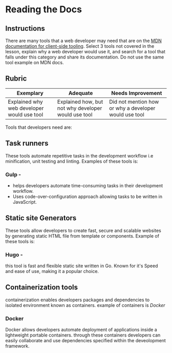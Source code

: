 # Reading the Docs

## Instructions

There are many tools that a web developer may need that are on the [MDN documentation for client-side tooling](https://developer.mozilla.org/docs/Learn/Tools_and_testing/Understanding_client-side_tools/Overview). Select 3 tools not covered in the lesson, explain why a web developer would use it, and search for a tool that falls under this category and share its documentation. Do not use the same tool example on MDN docs.

## Rubric

Exemplary | Adequate | Needs Improvement
--- | --- | -- |
|Explained why web developer would use tool| Explained how, but not why developer would use tool| Did not mention how or why a developer would use tool  |
Tools that developers need are:
## Task runners
These tools automate repetitive tasks in the development workflow i.e minification, unit testing and linting. Examples of these tools is: 
### Gulp - 
* helps developers automate time-consuming tasks in their development workflow.
* Uses code-over-configuration approach allowing tasks to be written in JavaScript.
## Static site Generators
These tools allow developers to create fast, secure and scalable websites by generating static HTML file from template or components. Example of these tools is:
### Hugo - 
this tool is fast and flexible static site written in Go. Known for it's Speed and ease of use, making it a popular choice.
## Containerization tools
containerization enables developers packages and dependencies to isolated environment known as containers. example of containers is *Docker*
### Docker
Docker allows developers automate deployment of applications inside a lightweight portable containers. through these containers developers can easily collaborate and use dependencies specified within the deveolopment framework.
